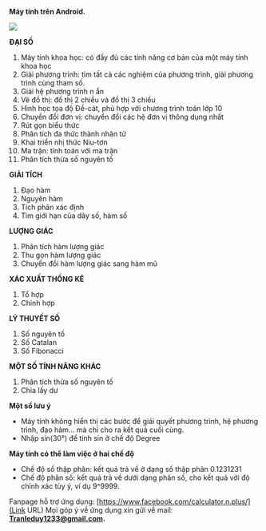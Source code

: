 **Máy tính trên Android.**

[<img src="https://developer.android.com/images/brand/en_generic_rgb_wo_60.png">](https://play.google.com/store/apps/details?id=com.duy.calculator.free)

**ĐẠI SỐ**
1. Máy tính khoa học: có đầy đủ các tính năng cơ bản của một máy tính khoa học
2. Giải phương trình: tìm tất cả các nghiệm của phương trình, giải phương trình cùng tham số.
3. Giải hệ phương trình n ẩn
4. Vẽ đồ thị: đồ thị 2 chiều và đồ thị 3 chiều
5. Hình học tọa độ Đề-cát, phù hợp với chương trình toán lớp 10
6. Chuyển đổi đơn vị: chuyển đổi các hệ đơn vị thông dụng nhất
7. Rút gọn biểu thức
9. Phân tích đa thức thành nhân tử 
10. Khai triển nhị thức Niu-tơn
11. Ma trận: tính toán với ma trận
12. Phân tích thừa số nguyên tố

**GIẢI TÍCH** 

1. Đạo hàm
2. Nguyên hàm
3. Tích phân xác định
4. Tìm giới hạn của dãy số, hàm số

**LƯỢNG GIÁC**

1. Phân tích hàm lượng giác
2. Thu gọn hàm lượng giác
3. Chuyển đổi hàm lượng giác sang hàm mũ

**XÁC XUẤT THỐNG KÊ**

1. Tổ hợp
2. Chỉnh hợp

**LÝ THUYẾT SỐ**

1. Số nguyên tố
2. Số Catalan
3. Số Fibonacci

**MỘT SỐ TÍNH NĂNG KHÁC**

1. Phân tích thừa số nguyên tố
2. Chia lấy dư

**Một số lưu ý**

- Máy tính không hiển thị các bước để giải quyết phương trình, hệ phương trình, đạo hàm... mà chỉ cho ra kết quả cuối cùng. 
- Nhập sin(30°) để tính sin ở chế độ Degree

**Máy tính có thể làm việc ở hai chế độ**

- Chế độ số thập phân: kết quả trả về ở dạng số thập phân 0.1231231
- Chế độ phân số: kết quả trả về dưới dạng phân số, cho kết quả với độ chính xác tùy ý, ví dụ 9^9999.

Fanpage hỗ trợ ứng dụng: [https://www.facebook.com/calculator.n.plus/](Link URL)
Mọi góp ý về ứng dụng xin gửi về mail: **Tranleduy1233@gmail.com.**
